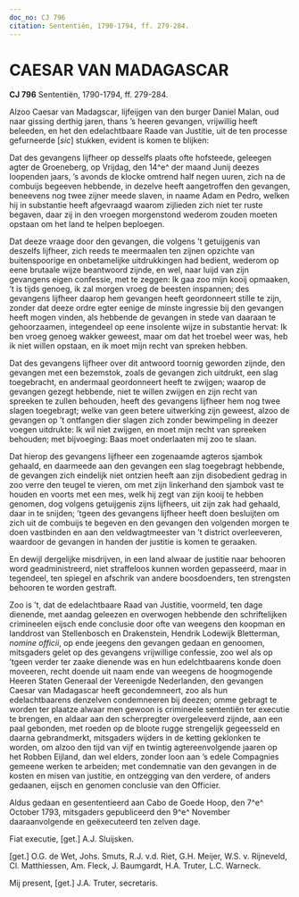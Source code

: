 ```yaml
---
doc_no: CJ 796
citation: Sententiën, 1790-1794, ff. 279-284.
---
```


# CAESAR VAN MADAGASCAR

**CJ 796** Sententiën, 1790-1794, ff. 279-284.

Alzoo Caesar van Madagscar, lijfeijgen van den burger Daniel Malan, oud naar gissing derthig jaren, thans ’s heeren gevangen, vrijwillig heeft beleeden, en het den edelachtbaare Raade van Justitie, uit de ten processe gefurneerde \[*sic*\] stukken, evident is komen te blijken:

Dat des gevangens lijfheer op desselfs plaats ofte hofsteede, geleegen agter de Groeneberg, op Vrijdag, den 14^e^ der maand Junij deezes loopenden jaars, ’s avonds de klocke omtrend half negen uuren, zich na de combuijs begeeven hebbende, in dezelve heeft aangetroffen den gevangen, beneevens nog twee zijner meede slaven, in naame Adam en Pedro, welken hij in substantie heeft afgevraagd waarom zijlieden zich niet ter ruste begaven, daar zij in den vroegen morgenstond wederom zouden moeten opstaan om het land te helpen beploegen.

Dat deeze vraage door den gevangen, die volgens ’t getuijgenis van deszelfs lijfheer, zich reeds te meermaalen ten zijnen opzichte van buitenspoorige en onbetamelijke uitdrukkingen had bedient, wederom op eene brutaale wijze beantwoord zijnde, en wel, naar luijd van zijn gevangens eigen confessie, met te zeggen: Ik gaa zoo mijn kooij opmaaken, ’t is tijds genoeg, ik zal morgen vroeg de beesten inspannen; des gevangens lijfheer daarop hem gevangen heeft geordonneert stille te zijn, zonder dat deeze ordre egter eenige de minste ingressie bij den gevangen heeft mogen vinden, als hebbende de gevangen in stede van daaraan te gehoorzaamen, integendeel op eene insolente wijze in substantie hervat: Ik ben vroeg genoeg wakker geweest, maar om dat het troebel weer was, heb ik niet willen opstaan, en ik moet mijn recht van spreken hebben.

Dat des gevangens lijfheer over dit antwoord toornig geworden zijnde, den gevangen met een bezemstok, zoals de gevangen zich uitdrukt, een slag toegebracht, en andermaal geordonneert heeft te zwijgen; waarop de gevangen gezegt hebbende, niet te willen zwijgen en zijn recht van spreeken te zullen behouden, heeft des gevangens lijfheer hem nog twee slagen toegebragt; welke van geen betere uitwerking zijn geweest, alzoo de gevangen op ’t ontfangen dier slagen zich zonder bewimpeling in deezer voegen uitdrukte: Ik wil niet zwijgen, en moet mijn recht van spreeken behouden; met bijvoeging: Baas moet onderlaaten mij zoo te slaan.

Dat hierop des gevangens lijfheer een zogenaamde agteros sjambok gehaald, en daarmeede aan den gevangen een slag toegebragt hebbende, de gevangen zich eindelijk niet ontzien heeft aan zijn disobedient gedrag in zoo verre den teugel te vieren, om met zijn linkerhand den sjambok vast te houden en voorts met een mes, welk hij zegt van zijn kooij te hebben genomen, dog volgens getuijgenis zijns lijfheers, uit zijn zak had gehaald, daar in te snijden; ’tgeen des gevangens lijfheer heeft doen besluijten om zich uit de combuijs te begeven en den gevangen den volgenden morgen te doen vastbinden en aan den veldwagtmeester van ’t district overleeveren, waardoor de gevangen in handen der justitie is komen te geraaken.

En dewijl dergelijke misdrijven, in een land alwaar de justitie naar behooren word geadministreerd, niet straffeloos kunnen worden gepasseerd, maar in tegendeel, ten spiegel en afschrik van andere boosdoenders, ten strengsten behooren te worden gestraft.

Zoo is ’t, dat de edelachtbaare Raad van Justitie, voormeld, ten dage dienende, met aandag geleezen en overwogen hebbende den schriftelijken crimineelen eijsch ende conclusie door ofte van weegens den koopman en landdrost van Stellenbosch en Drakenstein, Hendrik Lodewijk Bletterman, *nomine officii*, op ende jeegens den gevangen gedaan en genoomen, mitsgaders gelet op des gevangens vrijwillige confessie, zoo wel als op ’tgeen verder ter zaake dienende was en hun edelchtbaarens konde doen moveeren, recht doende uit naam ende van weegens de hoogmogende Heeren Staten Generaal der Vereenigde Nederlanden, den gevangen Caesar van Madagascar heeft gecondemneert, zoo als hun edelachtbaarens denzelven condemneeren bij deezen; omme gebragt te worden ter plaatze alwaar men gewoon is crimineele sententiën ter executie te brengen, en aldaar aan den scherpregter overgeleeverd zijnde, aan een paal gebonden, met roeden op de bloote rugge strengelijk gegeesseld en daarna gebrandmerkt, mitsgaders wijders in de ketting geklonken te worden, om alzoo den tijd van vijf en twintig agtereenvolgende jaaren op het Robben Eijland, dan wel elders, zonder loon aan ’s edele Compagnies gemeene werken te arbeiden; met condemnatie van den gevangen in de kosten en misen van justitie, en ontzegging van den verdere, of anders gedaanen, eijsch en genomen conclusie van den Officier.

Aldus gedaan en gesententieerd aan Cabo de Goede Hoop, den 7^e^ October 1793, mitsgaders gepubliceerd den 9^e^ November daaraanvolgende en geëxecuteerd ten zelven dage.

Fiat executie, \[get.\] A.J. Sluijsken.

\[get.\] O.G. de Wet, Johs. Smuts, R.J. v.d. Riet, G.H. Meijer, W.S. v. Rijneveld, Cl. Matthiessen, Am. Fleck, J. Baumgardt, H.A. Truter, L.C. Warneck.

Mij present, \[get.\] J.A. Truter, secretaris.